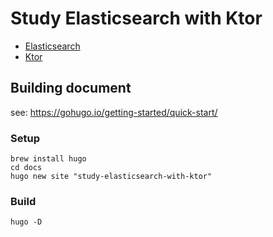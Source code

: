 # Study Elasticsearch with Ktor

* [Elasticsearch][elasticsearch]
* [Ktor][ktor]

[elasticsearch]: https://www.elastic.co/jp/elasticsearch/
[ktor]: https://ktor.io/

## Building document
see: https://gohugo.io/getting-started/quick-start/

### Setup
```shell
brew install hugo
cd docs
hugo new site "study-elasticsearch-with-ktor"
```

### Build
```shell
hugo -D
```
